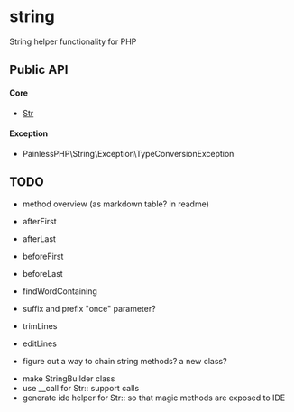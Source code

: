 # string

String helper functionality for PHP

## Public API

#### Core

* [Str](docs/Str.md)

#### Exception

* PainlessPHP\String\Exception\TypeConversionException

## TODO

* method overview (as markdown table? in readme)

* afterFirst
* afterLast
* beforeFirst
* beforeLast
* findWordContaining
* suffix and prefix "once" parameter?
* trimLines
* editLines

* figure out a way to chain string methods? a new class?
- make StringBuilder class
- use __call for Str:: support calls
- generate ide helper for Str:: so that magic methods are exposed to IDE
